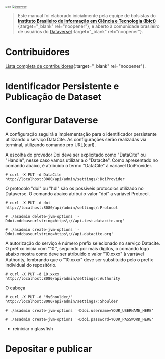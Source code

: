 <a href="http://www.ibict.br" target="_blank"><img src="./imagens/ibict.jpeg" alt="Ibict" style="zoom:40%;" /></a> <a href="https://dataverse.org" target="_blank"><img src="./imagens/dataverse.png" alt="Dataverse" style="zoom:55%;" /></a>

> Este manual foi elaborado inicialmente pela equipe de bolsistas do [**Instituto Brasileiro de Informação em Ciência e Tecnologia (Ibict)**](http://www.ibict.br/){:target="_blank" rel="noopener"}, e aberto à comunidade brasileiro de usuários do [Dataverse](https://dataverse.org/){:target="_blank" rel="noopener"}.

# Contribuidores

[Lista completa de contribuidores](./contribs.md){:target="_blank" rel="noopener"}.

# Identificador Persistente e Publicação de Dataset


# Configurar Dataverse 

A configuração seguirá a implementação para o identificador persistente utilizando o serviço DataCite. As configurações serão realizadas via terminal, utilizando comando pro URL(curl).

A escolha do provedor Doi deve ser explicitado como "DataCite" ou "Handle", nesse caso vamos utilizar a o "Datacite". Como apresentado no comando abaixo, é atribuido o termo "DataCite" à variavel DoiProvider.

```shell
# curl -X PUT -d DataCite http://localhost:8080/api/admin/settings/:DoiProvider
```

O protocolo "doi" ou "hdl" são os possíveis protocolos utilizado no Dataverse. O comando abaixo atribui o valor "doi" a variável Protocol.

```shell
# curl -X PUT -d doi http://localhost:8080/api/admin/settings/:Protocol
```


```shell
# ./asadmin delete-jvm-options '-Ddoi.mdcbaseurlstring=https\://api.test.datacite.org'
```

```shell
# ./asadmin create-jvm-options '-Ddoi.mdcbaseurlstring=https\://api.datacite.org'
```
A autorização do serviço é número prefix selecionado no serviço Datacite. O prefixo inicia com "10.", seguindo por mais digitos, o comando logo abaixo mostra como deve ser atribuido o valor "10.xxxx" à varrável Authority, lembrando que o "10.xxxx" deve ser substituido pelo o prefix individual do repositório.

```shell
# curl -X PUT -d 10.xxxx http://localhost:8080/api/admin/settings/:Authority
```

O cabeça

```shell
# curl -X PUT -d "MyShoulder/" http://localhost:8080/api/admin/settings/:Shoulder
```


```shell
# ./asadmin create-jvm-options '-Ddoi.username=YOUR_USERNAME_HERE'
```

```shell
# ./asadmin create-jvm-options '-Ddoi.password=YOUR_PASSWORD_HERE'
```



- reiniciar o glassfish

# Depositar e publicar
